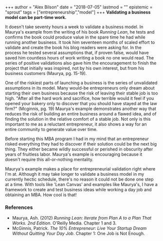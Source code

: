 +++
author = "Alex Bilson"
date = "2018-07-05"
lastmod = ""
epistemic = "sprout"
tags = ["entrepreneurship","model"]
+++
**Validating a business model can be part-time work.**

It doesn't take seventy hours a week to validate a business model.  In Maurya's example from the writing of his book _Running Lean_, he tests and confirms the book could produce value in the spare time he had while running another business.  It took him seventeen months of scaled effort to validate and create the book his blog readers were asking for.  In the process he tested several assumptions that, if proven false, would have saved him countless hours of work writing a book no one would read.  The series of positive validations also gave him the encouragement to finish the project that initially was inspired, not by his own interest, but from his business customers (Maurya, pg. 15-19).

One of the riskiest parts of launching a business is the series of unvalidated assumptions in its model.  Many would-be entrepreneurs only dream about starting their own business because the risk of leaving their stable job is too high.  "After all the hard work and sacrifice, how terrible would it feel if you opened your bakery only to discover that you should have stayed at the law firm?" (Mcginnis, pg. 19)  Maurya's example demonstrates another way that reduces the risk of building an entire business around a flawed idea, and of finding the solution in the relative comfort of a stable job.  Not only is this important to me as a reluctant entrepreneur, it also shows a way for an entire community to generate value over time.

Before starting this MBA program I had in my mind that an entrepreneur risked everything they had to discover if their solution could be the next big thing.  They either became wildly successful or perished in obscurity after years of fruitless labor.  Maurya's example is encouraging because it doesn't require this all-or-nothing mentality.

Maurya's example makes a place for entrepreneurial validation right where I'm at.  Although it may take longer to validate a business model in my currently hectic schedule, there's no reason it could not be done one step at a time.  With tools like 'Lean Canvas' and examples like Maurya's, I have a framework to create and test business ideas while working a day job and obtaining an MBA.  How cool is that!

### References

- Maurya, Ash. (2012) _Running Lean: Iterate from Plan A to a Plan That Works. 2nd Edition_. O'Reilly Media. Chapter 1 and 3.
- McGinnis, Patrick. _The 10% Entrepreneur: Live Your Startup Dream Without Quitting Your Day Job_. Chapter 1: One Job is Not Enough.
